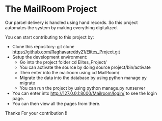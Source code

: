# The MailRoom Project

Our parcel delivery is handled using hand records. So this project automates the system by making everything digitalized.

You can start contributing to this project by:

- Clone this repository:  git clone https://github.com/Raghavareddy21/Elites_Project.git
- Setup the development environment:
  - Go into the project folder cd Elites_Project/
  - You can activate the source by doing source project/bin/activate
  - Then enter into the mailroom using cd MailRoom/
  - Migrate the data into the database by using python manage.py migrate
  - You can run the project by using python manage.py runserver
 - You can enter into http://127.0.0.1:8000/Mailroom/login/ to see the login page.
 - You can then view all the pages from there.
 
 Thanks For your contribution !!

